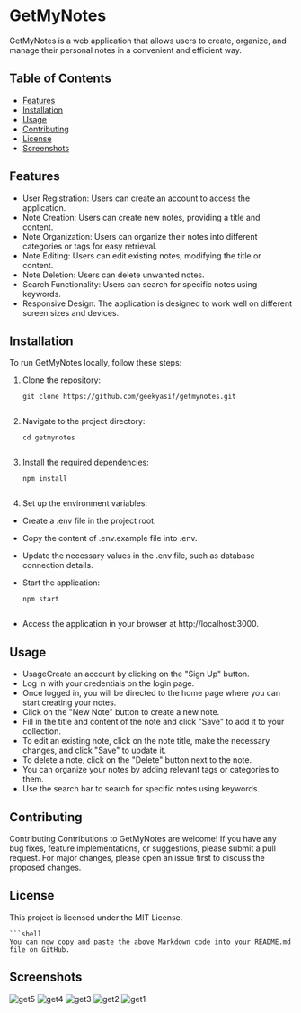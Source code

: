 # GetMyNotes

GetMyNotes is a web application that allows users to create, organize, and manage their personal notes in a convenient and efficient way.

## Table of Contents

- [Features](#features)
- [Installation](#installation)
- [Usage](#usage)
- [Contributing](#contributing)
- [License](#license)
- [Screenshots](#screenshots)

## Features

- User Registration: Users can create an account to access the application.
- Note Creation: Users can create new notes, providing a title and content.
- Note Organization: Users can organize their notes into different categories or tags for easy retrieval.
- Note Editing: Users can edit existing notes, modifying the title or content.
- Note Deletion: Users can delete unwanted notes.
- Search Functionality: Users can search for specific notes using keywords.
- Responsive Design: The application is designed to work well on different screen sizes and devices.

## Installation

To run GetMyNotes locally, follow these steps:

1. Clone the repository:

   ```shell
   git clone https://github.com/geekyasif/getmynotes.git
   

2. Navigate to the project directory:

    ```shell
    cd getmynotes


3. Install the required dependencies:

    ```shell
    npm install


4. Set up the environment variables:

- Create a .env file in the project root.
- Copy the content of .env.example file into .env.
- Update the necessary values in the .env file, such as database connection details.
- Start the application:

    ```shell
    npm start


 - Access the application in your browser at http://localhost:3000.

## Usage

- UsageCreate an account by clicking on the "Sign Up" button.
- Log in with your credentials on the login page.
- Once logged in, you will be directed to the home page where you can start creating your notes.
- Click on the "New Note" button to create a new note.
- Fill in the title and content of the note and click "Save" to add it to your collection.
- To edit an existing note, click on the note title, make the necessary changes, and click "Save" to update it.
- To delete a note, click on the "Delete" button next to the note.
- You can organize your notes by adding relevant tags or categories to them.
- Use the search bar to search for specific notes using keywords.


## Contributing
Contributing Contributions to GetMyNotes are welcome! If you have any bug fixes, feature implementations, or suggestions, please submit a pull request. For major changes, please open an issue first to discuss the proposed changes.

## License

This project is licensed under the MIT License.

    ```shell
    You can now copy and paste the above Markdown code into your README.md file on GitHub.

## Screenshots

![get5](https://github.com/geekyasif/getmynotes/assets/38504330/89a3faad-b4df-4811-a005-d67d0bad8ebd)
![get4](https://github.com/geekyasif/getmynotes/assets/38504330/fa0eba60-d035-43c4-a439-f548a3c04c13)
![get3](https://github.com/geekyasif/getmynotes/assets/38504330/c8ad54d3-219c-4c76-a5a9-ccebf57c08e3)
![get2](https://github.com/geekyasif/getmynotes/assets/38504330/220eb3e5-4341-493d-ab66-5ba982c018dd)
![get1](https://github.com/geekyasif/getmynotes/assets/38504330/0aa7d725-fe42-4536-95c1-ea326d26a1ef)
